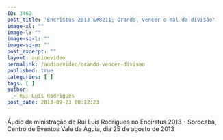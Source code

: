 ```yaml
---
ID: 3462
post_title: 'Encristus 2013 &#8211; Orando, vencer o mal da divisão'
image-xl: ""
image-l: ""
image-sq-l: ""
image-sq-m: ""
post_excerpt: ""
layout: audioevideo
permalink: /audioevideo/orando-vencer-divisao
published: true
categories: [ ]
tags: [ ]
author:
  - Rui Luis Rodrigues
post_date: 2013-09-23 00:12:23
---
```

Áudio da ministração de Rui Luis Rodrigues no Encirstus 2013 - Sorocaba, Centro de Eventos Vale da Águia, dia 25 de agosto de 2013